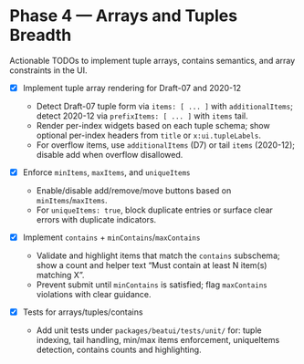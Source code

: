 # Phase 4 — Arrays and Tuples Breadth

Actionable TODOs to implement tuple arrays, contains semantics, and array constraints in the UI.

- [x] Implement tuple array rendering for Draft-07 and 2020-12
  - Detect Draft-07 tuple form via `items: [ ... ]` with `additionalItems`; detect 2020-12 via `prefixItems: [ ... ]` with `items` tail.
  - Render per-index widgets based on each tuple schema; show optional per-index headers from `title` or `x:ui.tupleLabels`.
  - For overflow items, use `additionalItems` (D7) or tail `items` (2020-12); disable add when overflow disallowed.

- [x] Enforce `minItems`, `maxItems`, and `uniqueItems`
  - Enable/disable add/remove/move buttons based on `minItems`/`maxItems`.
  - For `uniqueItems: true`, block duplicate entries or surface clear errors with duplicate indicators.

- [x] Implement `contains` + `minContains`/`maxContains`
  - Validate and highlight items that match the `contains` subschema; show a count and helper text “Must contain at least N item(s) matching X”.
  - Prevent submit until `minContains` is satisfied; flag `maxContains` violations with clear guidance.

- [x] Tests for arrays/tuples/contains
  - Add unit tests under `packages/beatui/tests/unit/` for: tuple indexing, tail handling, min/max items enforcement, uniqueItems detection, contains counts and highlighting.
